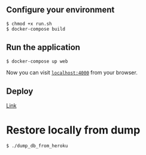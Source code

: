 ## Configure your environment

```
$ chmod +x run.sh
$ docker-compose build
```

## Run the application

```
$ docker-compose up web
```

Now you can visit [`localhost:4000`](http://localhost:4000) from your browser.

## Deploy

[Link](https://hobby-dev-elixir.herokuapp.com/)

# Restore locally from dump
```
$ ./dump_db_from_heroku
```
